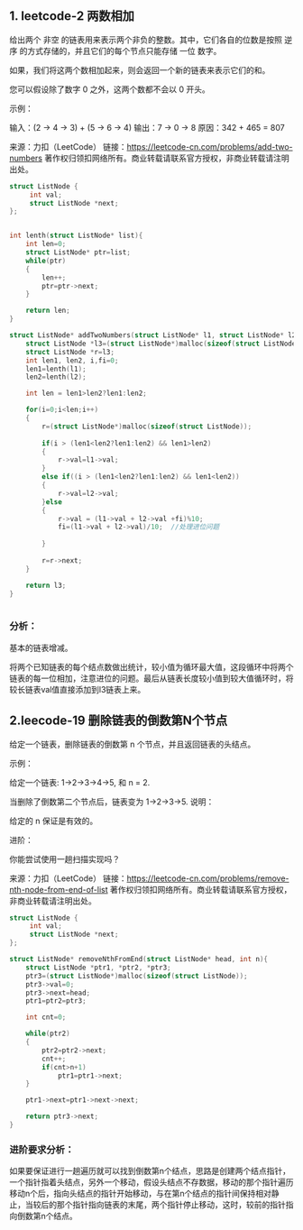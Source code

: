 ## 1. leetcode-2 两数相加

给出两个 非空 的链表用来表示两个非负的整数。其中，它们各自的位数是按照 逆序 的方式存储的，并且它们的每个节点只能存储 一位 数字。

如果，我们将这两个数相加起来，则会返回一个新的链表来表示它们的和。

您可以假设除了数字 0 之外，这两个数都不会以 0 开头。

示例：

输入：(2 -> 4 -> 3) + (5 -> 6 -> 4)
输出：7 -> 0 -> 8
原因：342 + 465 = 807

来源：力扣（LeetCode）
链接：https://leetcode-cn.com/problems/add-two-numbers
著作权归领扣网络所有。商业转载请联系官方授权，非商业转载请注明出处。





```c
struct ListNode {
     int val;
     struct ListNode *next;
};


int lenth(struct ListNode* list){
	int len=0;
	struct ListNode* ptr=list;
	while(ptr)
	{
		len++;
		ptr=ptr->next;
	}

	return len;
}

struct ListNode* addTwoNumbers(struct ListNode* l1, struct ListNode* l2){
	struct ListNode *l3=(struct ListNode*)malloc(sizeof(struct ListNode));
    struct ListNode *r=l3;
	int len1, len2, i,fi=0;
	len1=lenth(l1);
	len2=lenth(l2);

	int len = len1>len2?len1:len2;

	for(i=0;i<len;i++)
	{
		r=(struct ListNode*)malloc(sizeof(struct ListNode));
		
		if(i > (len1<len2?len1:len2) && len1>len2)
		{
			r->val=l1->val;
		}
		else if((i > (len1<len2?len1:len2) && len1<len2))
		{
			r->val=l2->val;
		}else
		{
			r->val = (l1->val + l2->val +fi)%10;
			fi=(l1->val + l2->val)/10;	//处理进位问题
				
		}
		
		r=r->next; 
	}

	return l3;
}



```



### 分析：

基本的链表增减。

将两个已知链表的每个结点数做出统计，较小值为循环最大值，这段循环中将两个链表的每一位相加，注意进位的问题。最后从链表长度较小值到较大值循环时，将较长链表val值直接添加到l3链表上来。



## 2.leecode-19 删除链表的倒数第N个节点

给定一个链表，删除链表的倒数第 n 个节点，并且返回链表的头结点。

示例：

给定一个链表: 1->2->3->4->5, 和 n = 2.

当删除了倒数第二个节点后，链表变为 1->2->3->5.
说明：

给定的 n 保证是有效的。

进阶：

你能尝试使用一趟扫描实现吗？

来源：力扣（LeetCode）
链接：https://leetcode-cn.com/problems/remove-nth-node-from-end-of-list
著作权归领扣网络所有。商业转载请联系官方授权，非商业转载请注明出处。



```c
struct ListNode {
     int val;
     struct ListNode *next;
};

struct ListNode* removeNthFromEnd(struct ListNode* head, int n){
	struct ListNode *ptr1, *ptr2, *ptr3;
	ptr3=(struct ListNode*)malloc(sizeof(struct ListNode));
	ptr3->val=0;
	ptr3->next=head;
	ptr1=ptr2=ptr3;

	int cnt=0;

	while(ptr2)
	{
		ptr2=ptr2->next;
		cnt++;
		if(cnt>n+1)
			ptr1=ptr1->next;
	}

	ptr1->next=ptr1->next->next;

	return ptr3->next;
}
```





### 进阶要求分析：

如果要保证进行一趟遍历就可以找到倒数第n个结点，思路是创建两个结点指针，一个指针指着头结点，另外一个移动，假设头结点不存数据，移动的那个指针遍历移动n个后，指向头结点的指针开始移动，与在第n个结点的指针间保持相对静止，当较后的那个指针指向链表的末尾，两个指针停止移动，这时，较前的指针指向倒数第n个结点。